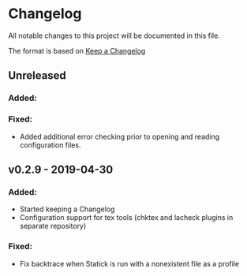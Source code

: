 # Changelog

All notable changes to this project will be documented in this file.

The format is based on [Keep a Changelog](https://keepachangelog.com/en/1.0.0/)

## Unreleased
### Added:

### Fixed:
  - Added additional error checking prior to opening and reading configuration files.

## v0.2.9 - 2019-04-30
### Added:
  - Started keeping a Changelog
  - Configuration support for tex tools (chktex and lacheck plugins in separate repository)

### Fixed:
  - Fix backtrace when Statick is run with a nonexistent file as a profile
